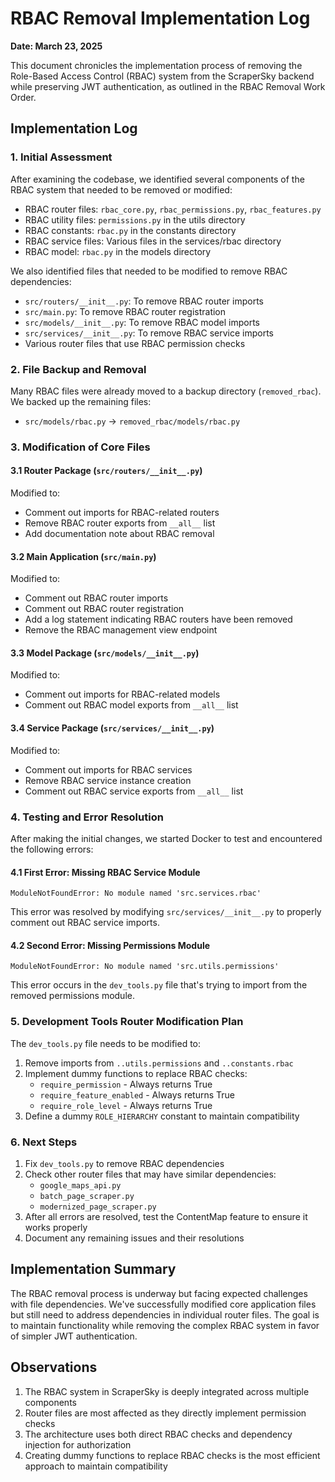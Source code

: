 # RBAC Removal Implementation Log

**Date: March 23, 2025**

This document chronicles the implementation process of removing the Role-Based Access Control (RBAC) system from the ScraperSky backend while preserving JWT authentication, as outlined in the RBAC Removal Work Order.

## Implementation Log

### 1. Initial Assessment

After examining the codebase, we identified several components of the RBAC system that needed to be removed or modified:

- RBAC router files: `rbac_core.py`, `rbac_permissions.py`, `rbac_features.py`
- RBAC utility files: `permissions.py` in the utils directory
- RBAC constants: `rbac.py` in the constants directory
- RBAC service files: Various files in the services/rbac directory
- RBAC model: `rbac.py` in the models directory

We also identified files that needed to be modified to remove RBAC dependencies:
- `src/routers/__init__.py`: To remove RBAC router imports
- `src/main.py`: To remove RBAC router registration
- `src/models/__init__.py`: To remove RBAC model imports
- `src/services/__init__.py`: To remove RBAC service imports
- Various router files that use RBAC permission checks

### 2. File Backup and Removal

Many RBAC files were already moved to a backup directory (`removed_rbac`). We backed up the remaining files:
- `src/models/rbac.py` → `removed_rbac/models/rbac.py`

### 3. Modification of Core Files

#### 3.1 Router Package (`src/routers/__init__.py`)

Modified to:
- Comment out imports for RBAC-related routers
- Remove RBAC router exports from `__all__` list
- Add documentation note about RBAC removal

#### 3.2 Main Application (`src/main.py`)

Modified to:
- Comment out RBAC router imports
- Comment out RBAC router registration
- Add a log statement indicating RBAC routers have been removed
- Remove the RBAC management view endpoint

#### 3.3 Model Package (`src/models/__init__.py`)

Modified to:
- Comment out imports for RBAC-related models
- Comment out RBAC model exports from `__all__` list

#### 3.4 Service Package (`src/services/__init__.py`)

Modified to:
- Comment out imports for RBAC services
- Remove RBAC service instance creation
- Comment out RBAC service exports from `__all__` list

### 4. Testing and Error Resolution

After making the initial changes, we started Docker to test and encountered the following errors:

#### 4.1 First Error: Missing RBAC Service Module

```
ModuleNotFoundError: No module named 'src.services.rbac'
```

This error was resolved by modifying `src/services/__init__.py` to properly comment out RBAC service imports.

#### 4.2 Second Error: Missing Permissions Module

```
ModuleNotFoundError: No module named 'src.utils.permissions'
```

This error occurs in the `dev_tools.py` file that's trying to import from the removed permissions module.

### 5. Development Tools Router Modification Plan

The `dev_tools.py` file needs to be modified to:
1. Remove imports from `..utils.permissions` and `..constants.rbac`
2. Implement dummy functions to replace RBAC checks:
   - `require_permission` - Always returns True
   - `require_feature_enabled` - Always returns True
   - `require_role_level` - Always returns True
3. Define a dummy `ROLE_HIERARCHY` constant to maintain compatibility

### 6. Next Steps

1. Fix `dev_tools.py` to remove RBAC dependencies
2. Check other router files that may have similar dependencies:
   - `google_maps_api.py`
   - `batch_page_scraper.py`
   - `modernized_page_scraper.py`
3. After all errors are resolved, test the ContentMap feature to ensure it works properly
4. Document any remaining issues and their resolutions

## Implementation Summary

The RBAC removal process is underway but facing expected challenges with file dependencies. We've successfully modified core application files but still need to address dependencies in individual router files. The goal is to maintain functionality while removing the complex RBAC system in favor of simpler JWT authentication.

## Observations

1. The RBAC system in ScraperSky is deeply integrated across multiple components
2. Router files are most affected as they directly implement permission checks
3. The architecture uses both direct RBAC checks and dependency injection for authorization
4. Creating dummy functions to replace RBAC checks is the most efficient approach to maintain compatibility
